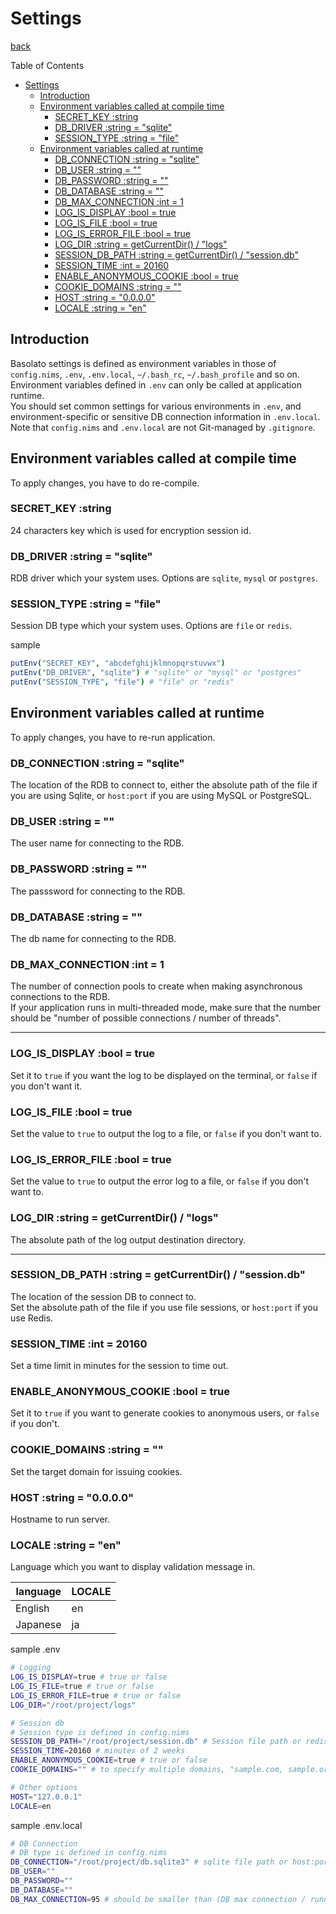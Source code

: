 Settings
===
[back](../../README.md)

Table of Contents

<!--ts-->
   * [Settings](#settings)
      * [Introduction](#introduction)
      * [Environment variables called at compile time](#environment-variables-called-at-compile-time)
         * [SECRET_KEY :string](#secret_key-string)
         * [DB_DRIVER :string = "sqlite"](#db_driver-string--sqlite)
         * [SESSION_TYPE :string = "file"](#session_type-string--file)
      * [Environment variables called at runtime](#environment-variables-called-at-runtime)
         * [DB_CONNECTION :string = "sqlite"](#db_connection-string--sqlite)
         * [DB_USER :string = ""](#db_user-string--)
         * [DB_PASSWORD :string = ""](#db_password-string--)
         * [DB_DATABASE :string = ""](#db_database-string--)
         * [DB_MAX_CONNECTION :int = 1](#db_max_connection-int--1)
         * [LOG_IS_DISPLAY :bool = true](#log_is_display-bool--true)
         * [LOG_IS_FILE :bool = true](#log_is_file-bool--true)
         * [LOG_IS_ERROR_FILE :bool = true](#log_is_error_file-bool--true)
         * [LOG_DIR :string = getCurrentDir() / "logs"](#log_dir-string--getcurrentdir--logs)
         * [SESSION_DB_PATH :string = getCurrentDir() / "session.db"](#session_db_path-string--getcurrentdir--sessiondb)
         * [SESSION_TIME :int = 20160](#session_time-int--20160)
         * [ENABLE_ANONYMOUS_COOKIE :bool = true](#enable_anonymous_cookie-bool--true)
         * [COOKIE_DOMAINS :string = ""](#cookie_domains-string--)
         * [HOST :string = "0.0.0.0"](#host-string--0000)
         * [LOCALE :string = "en"](#locale-string--en)

<!-- Added by: root, at: Mon Apr 12 07:19:48 UTC 2021 -->

<!--te-->

## Introduction
Basolato settings is defined as environment variables in those of `config.nims`, `.env`, `.env.local`, `~/.bash_rc`, `~/.bash_profile` and so on.  
Environment variables defined in `.env` can only be called at application runtime.  
You should set common settings for various environments in `.env`, and environment-specific or sensitive DB connection information in `.env.local`.  
Note that `config.nims` and `.env.local` are not Git-managed by `.gitignore`.

## Environment variables called at compile time
To apply changes, you have to do re-compile.

### SECRET_KEY :string
24 characters key which is used for encryption session id.

### DB_DRIVER :string = "sqlite"
RDB driver which your system uses. Options are `sqlite`, `mysql` or `postgres`.

### SESSION_TYPE :string = "file"
Session DB type which your system uses. Options are `file` or `redis`.

sample
```nim
putEnv("SECRET_KEY", "abcdefghijklmnopqrstuvwx")
putEnv("DB_DRIVER", "sqlite") # "sqlite" or "mysql" or "postgres"
putEnv("SESSION_TYPE", "file") # "file" or "redis"
```

## Environment variables called at runtime
To apply changes, you have to re-run application.

### DB_CONNECTION :string = "sqlite"
The location of the RDB to connect to, either the absolute path of the file if you are using Sqlite, or `host:port` if you are using MySQL or PostgreSQL.

### DB_USER :string = ""
The user name for connecting to the RDB.

### DB_PASSWORD :string = ""
The passsword for connecting to the RDB.

### DB_DATABASE :string = ""
The db name for connecting to the RDB.

### DB_MAX_CONNECTION :int = 1
The number of connection pools to create when making asynchronous connections to the RDB.  
If your application runs in multi-threaded mode, make sure that the number should be "number of possible connections / number of threads".

---

### LOG_IS_DISPLAY :bool = true
Set it to `true` if you want the log to be displayed on the terminal, or `false` if you don't want it.

### LOG_IS_FILE :bool = true
Set the value to `true` to output the log to a file, or `false` if you don't want to.

### LOG_IS_ERROR_FILE :bool = true
Set the value to `true` to output the error log to a file, or `false` if you don't want to.

### LOG_DIR :string = getCurrentDir() / "logs"
The absolute path of the log output destination directory.

---

### SESSION_DB_PATH :string = getCurrentDir() / "session.db"
The location of the session DB to connect to.  
Set the absolute path of the file if you use file sessions, or `host:port` if you use Redis.

### SESSION_TIME :int = 20160
Set a time limit in minutes for the session to time out.

### ENABLE_ANONYMOUS_COOKIE :bool = true
Set it to `true` if you want to generate cookies to anonymous users, or `false` if you don't.

### COOKIE_DOMAINS :string = ""
Set the target domain for issuing cookies.

### HOST :string = "0.0.0.0"
Hostname to run server.

### LOCALE :string = "en"
Language which you want to display validation message in.

|language|LOCALE|
|---|---|
|English|en|
|Japanese|ja|

sample .env
```sh
# Logging
LOG_IS_DISPLAY=true # true or false
LOG_IS_FILE=true # true or false
LOG_IS_ERROR_FILE=true # true or false
LOG_DIR="/root/project/logs"

# Session db
# Session type is defined in config.nims
SESSION_DB_PATH="/root/project/session.db" # Session file path or redis host:port. ex:"127.0.0.1:6379"
SESSION_TIME=20160 # minutes of 2 weeks
ENABLE_ANONYMOUS_COOKIE=true # true or false
COOKIE_DOMAINS="" # to specify multiple domains, "sample.com, sample.org"

# Other options
HOST="127.0.0.1"
LOCALE=en
```

sample .env.local
```sh
# DB Connection
# DB type is defined in config.nims
DB_CONNECTION="/root/project/db.sqlite3" # sqlite file path or host:port
DB_USER=""
DB_PASSWORD=""
DB_DATABASE=""
DB_MAX_CONNECTION=95 # should be smaller than (DB max connection / running threads num)
```
